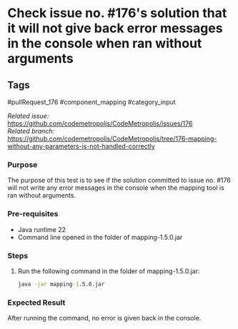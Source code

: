 # Check issue no. #176's solution that it will not give back error messages in the console when ran without arguments

## Tags
#pullRequest_176 #component_mapping #category_input 

_Related issue:_ https://github.com/codemetropolis/CodeMetropolis/issues/176 <br>
_Related branch:_ https://github.com/codemetropolis/CodeMetropolis/tree/176-mapping-without-any-parameters-is-not-handled-correctly

### Purpose
The purpose of this test is to see if the solution committed to issue no. #176 will not write any error messages in the console when the mapping tool is ran without arguments.

### Pre-requisites
- Java runtime 22
- Command line opened in the folder of mapping-1.5.0.jar

### Steps
1. Run the following command in the folder of mapping-1.5.0.jar:
   ```cmd
   java -jar mapping-1.5.0.jar
   ```

### Expected Result
After running the command, no error is given back in the console.